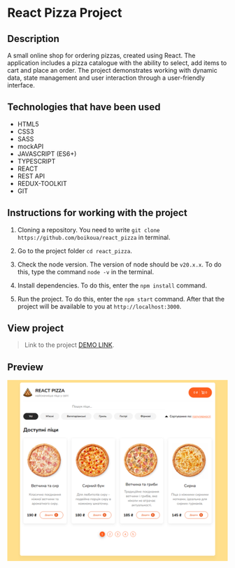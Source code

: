 # React Pizza Project

## Description

A small online shop for ordering pizzas, created using React. The application includes a pizza catalogue with the ability to select, add items to cart and place an order. The project demonstrates working with dynamic data, state management and user interaction through a user-friendly interface.

## Technologies that have been used

- HTML5
- CSS3
- SASS
- mockAPI
- JAVASCRIPT (ES6+)
- TYPESCRIPT
- REACT
- REST API
- REDUX-TOOLKIT
- GIT

## Instructions for working with the project

1. Cloning a repository. You need to write `git clone https://github.com/boikoua/react_pizza` in terminal.

2. Go to the project folder `cd react_pizza`.

3. Check the node version. The version of node should be `v20.x.x`. To do this, type the command `node -v` in the terminal.

4. Install dependencies. To do this, enter the `npm install` command.

5. Run the project. To do this, enter the `npm start` command.
   After that the project will be available to you at `http://localhost:3000`.

## View project

> Link to the project
> [DEMO LINK](https://boikoua.github.io/react_pizza).

## Preview

![Preview](./preview.png)
